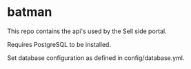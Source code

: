 # batman

This repo contains the api's used by the Sell side portal.

Requires PostgreSQL to be installed.

Set database configuration as defined in config/database.yml.
